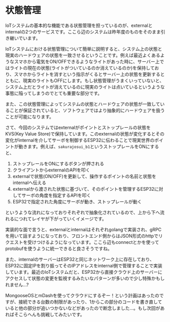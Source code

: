 # 状態管理

IoTシステムの基本的な機能である状態管理を担っているのが、externalとinternalの2つのサービスです。ここら辺のシステムは昨年度のものをそのまま引き継いでいます。

IoTシステムにおける状態管理について簡単に説明すると、システム上の状態と現実のハードウェアの状態を一致させるということです。例えば最近よくあるようなスマホから電気をON/OFFできるようなライトがあった時に、サーバー上ではライトの現在の状態(ライトがついているのか消えているのか)を保持しており、スマホからライトを消すという指示がくるとサーバー上の状態を更新するとともに、現実のライトもOFFにします。もし状態管理がうまくいっていないと、システム上だとライトが消えているのに現実のライトは点いているというような事態に陥ってしまうのでとても重要な部分です。

また、この状態管理によってシステムの状態とハードウェアの状態が一致していることが保証されていると、ソフトウェアではより抽象的にハードウェアを扱うことが可能になります。

さて、今回のシステムではexternalがポイントとストップレールの状態をKVS(Key Value Store)で保持しています。このexternalの状態が変化するとその変化がinternalを介してサーボを制御するESP32に伝わることで現実世界のポイントが動きます。例えば、`sakurajosui_b1`というストップレールをONにすると、

1. ストップレールをONにするボタンが押される
2. クライアントからexternalのAPIを叩く
3. externalで状態(ON/OFF)を更新して、操作するポイントの名前と状態をinternalへ伝える
4. externalから渡された状態に基づいて、そのポイントを管理するESP32に対してサーボの角度を指定するAPIを叩く
5. ESP32で指定された角度にサーボが動き、ストップレールが動く

というような流れになっておりそれぞれで抽象化されているので、上から下へ流れるにつれてレイヤが下がっていくイメージです。

実装的な面で言うと、externalとinternalはそれぞれgolangで実装され、gRPCを用いて話すようになっており、フロントエンド側からはJSON形式のhttpでリクエストを受けつけるようになっています。ここら辺もconnectとかを使ってprotobufを使うように統一できると良さそうですね。

また、internalのサーバーはESP32と同じネットワーク上に存在しており、ESP32に固定IPを割り振ってそのIPアドレスをinternal側で管理することで実装しています。最近のIoTシステムだと、ESP32から直接クラウド上のサーバーにアクセスして状態の変更を監視するみたいなパターンが多いので少し特殊かもしれません...?

MongooseOSとmDashを使ってクラウドにするぞー！という計画はあったのですが、接続できる台数の制限があったり、1からこの部分のコードを書き直していると他の部分が追いつかないなどがあったので断念しました...。もし次回があればそこらへんも挑戦してみたいです。